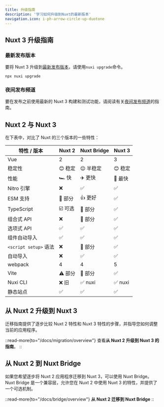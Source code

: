 ```yaml
---
title: 升级指南
description: '学习如何升级到Nuxt的最新版本'
navigation.icon: i-ph-arrow-circle-up-duotone
---
```



## Nuxt 3 升级指南

### 最新发布版本

要将 Nuxt 3 升级到[最新发布版本](https://github.com/nuxt/nuxt/releases)，请使用`nuxi upgrade`命令。

```bash [终端]
npx nuxi upgrade
```

### 夜间发布频道

要在发布之前使用最新的 Nuxt 3 构建和测试功能，请阅读有关[夜间发布频道](/docs/guide/going-further/nightly-release-channel)的指南。

## Nuxt 2 与 Nuxt 3

在下表中，对比了 Nuxt 的三个版本的一些特性：

特性 / 版本        | Nuxt 2          | Nuxt Bridge      | Nuxt 3
-------------------------|-----------------|------------------|---------
Vue                      | 2               | 2                | 3
稳定性                | 😊 稳定      | 😌 半稳定    | 😊 稳定
性能              | 🏎 快        | ✈️ 更快          | 🚀 最快
Nitro 引擎             | ❌             | ✅                | ✅
ESM 支持              | 🌙 部分     | 👍 更好         | ✅
TypeScript               | ☑️ 可选       | 🚧 部分        | ✅
组合式 API          | ❌             | 🚧 部分        | ✅
选项式 API              | ✅             | ✅                | ✅
组件自动导入   | ✅             | ✅                | ✅
`<script setup>` 语法  | ❌             | 🚧 部分        | ✅
自动导入             | ❌             | ✅                | ✅
webpack                  | 4              | 4                 | 5
Vite                     | ⚠️ 部分      | 🚧 部分        | ✅
Nuxi CLI                 | ❌ 旧         | ✅ nuxi           | ✅ nuxi
静态站点             | ✅             | ✅                | ✅

## 从 Nuxt 2 升级到 Nuxt 3

迁移指南提供了逐步比较 Nuxt 2 特性和 Nuxt 3 特性的步骤，并指导您如何调整当前的应用程序。

::read-more{to="/docs/migration/overview"}
查看**从 Nuxt 2 升级到 Nuxt 3 的指南**。
::

## 从 Nuxt 2 到 Nuxt Bridge

如果您希望逐步将 Nuxt 2 应用程序迁移到 Nuxt 3，可以使用 Nuxt Bridge。Nuxt Bridge 是一个兼容层，允许您在 Nuxt 2 中使用 Nuxt 3 的特性，并提供了一个可选机制。

::read-more{to="/docs/bridge/overview"}
**从 Nuxt 2 迁移到 Nuxt Bridge**
::
